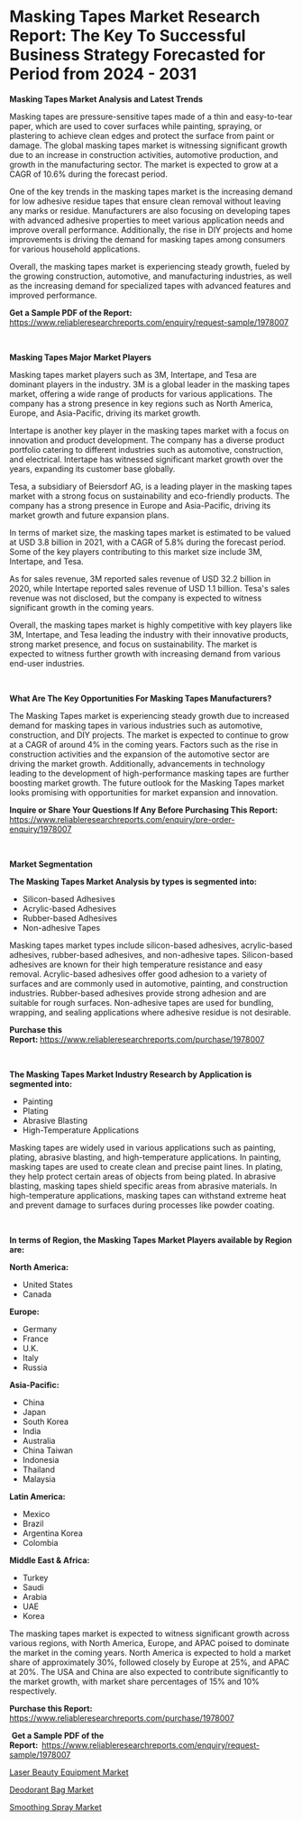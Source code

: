 <p><h1>Masking Tapes Market Research Report: The Key To Successful Business Strategy Forecasted for Period from 2024 - 2031</h1></p><p><strong>Masking Tapes Market Analysis and Latest Trends</strong></p>
<p><p>Masking tapes are pressure-sensitive tapes made of a thin and easy-to-tear paper, which are used to cover surfaces while painting, spraying, or plastering to achieve clean edges and protect the surface from paint or damage. The global masking tapes market is witnessing significant growth due to an increase in construction activities, automotive production, and growth in the manufacturing sector. The market is expected to grow at a CAGR of 10.6% during the forecast period.</p><p>One of the key trends in the masking tapes market is the increasing demand for low adhesive residue tapes that ensure clean removal without leaving any marks or residue. Manufacturers are also focusing on developing tapes with advanced adhesive properties to meet various application needs and improve overall performance. Additionally, the rise in DIY projects and home improvements is driving the demand for masking tapes among consumers for various household applications.</p><p>Overall, the masking tapes market is experiencing steady growth, fueled by the growing construction, automotive, and manufacturing industries, as well as the increasing demand for specialized tapes with advanced features and improved performance.</p></p>
<p><strong>Get a Sample PDF of the Report:&nbsp;</strong> <a href="https://www.reliableresearchreports.com/enquiry/request-sample/1978007">https://www.reliableresearchreports.com/enquiry/request-sample/1978007</a></p>
<p>&nbsp;</p>
<p><strong>Masking Tapes Major Market Players</strong></p>
<p><p>Masking tapes market players such as 3M, Intertape, and Tesa are dominant players in the industry. 3M is a global leader in the masking tapes market, offering a wide range of products for various applications. The company has a strong presence in key regions such as North America, Europe, and Asia-Pacific, driving its market growth.</p><p>Intertape is another key player in the masking tapes market with a focus on innovation and product development. The company has a diverse product portfolio catering to different industries such as automotive, construction, and electrical. Intertape has witnessed significant market growth over the years, expanding its customer base globally.</p><p>Tesa, a subsidiary of Beiersdorf AG, is a leading player in the masking tapes market with a strong focus on sustainability and eco-friendly products. The company has a strong presence in Europe and Asia-Pacific, driving its market growth and future expansion plans.</p><p>In terms of market size, the masking tapes market is estimated to be valued at USD 3.8 billion in 2021, with a CAGR of 5.8% during the forecast period. Some of the key players contributing to this market size include 3M, Intertape, and Tesa.</p><p>As for sales revenue, 3M reported sales revenue of USD 32.2 billion in 2020, while Intertape reported sales revenue of USD 1.1 billion. Tesa's sales revenue was not disclosed, but the company is expected to witness significant growth in the coming years.</p><p>Overall, the masking tapes market is highly competitive with key players like 3M, Intertape, and Tesa leading the industry with their innovative products, strong market presence, and focus on sustainability. The market is expected to witness further growth with increasing demand from various end-user industries.</p></p>
<p>&nbsp;</p>
<p><strong>What Are The Key Opportunities For Masking Tapes Manufacturers?</strong></p>
<p><p>The Masking Tapes market is experiencing steady growth due to increased demand for masking tapes in various industries such as automotive, construction, and DIY projects. The market is expected to continue to grow at a CAGR of around 4% in the coming years. Factors such as the rise in construction activities and the expansion of the automotive sector are driving the market growth. Additionally, advancements in technology leading to the development of high-performance masking tapes are further boosting market growth. The future outlook for the Masking Tapes market looks promising with opportunities for market expansion and innovation.</p></p>
<p><strong>Inquire or Share Your Questions If Any Before Purchasing This Report:</strong> <a href="https://www.reliableresearchreports.com/enquiry/pre-order-enquiry/1978007">https://www.reliableresearchreports.com/enquiry/pre-order-enquiry/1978007</a></p>
<p>&nbsp;</p>
<p><strong>Market Segmentation</strong></p>
<p><strong>The Masking Tapes Market Analysis by types is segmented into:</strong></p>
<p><ul><li>Silicon-based Adhesives</li><li>Acrylic-based Adhesives</li><li>Rubber-based Adhesives</li><li>Non-adhesive Tapes</li></ul></p>
<p><p>Masking tapes market types include silicon-based adhesives, acrylic-based adhesives, rubber-based adhesives, and non-adhesive tapes. Silicon-based adhesives are known for their high temperature resistance and easy removal. Acrylic-based adhesives offer good adhesion to a variety of surfaces and are commonly used in automotive, painting, and construction industries. Rubber-based adhesives provide strong adhesion and are suitable for rough surfaces. Non-adhesive tapes are used for bundling, wrapping, and sealing applications where adhesive residue is not desirable.</p></p>
<p><strong>Purchase this Report:&nbsp;</strong><a href="https://www.reliableresearchreports.com/purchase/1978007">https://www.reliableresearchreports.com/purchase/1978007</a></p>
<p>&nbsp;</p>
<p><strong>The Masking Tapes Market Industry Research by Application is segmented into:</strong></p>
<p><ul><li>Painting</li><li>Plating</li><li>Abrasive Blasting</li><li>High-Temperature Applications</li></ul></p>
<p><p>Masking tapes are widely used in various applications such as painting, plating, abrasive blasting, and high-temperature applications. In painting, masking tapes are used to create clean and precise paint lines. In plating, they help protect certain areas of objects from being plated. In abrasive blasting, masking tapes shield specific areas from abrasive materials. In high-temperature applications, masking tapes can withstand extreme heat and prevent damage to surfaces during processes like powder coating.</p></p>
<p>&nbsp;</p>
<p><strong>In terms of Region, the Masking Tapes Market Players available by Region are:</strong></p>
<p>
    <p> <strong> North America: </strong>
        <ul>
            <li>United States</li>
            <li>Canada</li>
        </ul>
        </p> 
    <p> <strong> Europe: </strong>
        <ul>
            <li>Germany</li>
            <li>France</li>
            <li>U.K.</li>
            <li>Italy</li>
            <li>Russia</li>
        </ul>
        </p> 
    <p> <strong> Asia-Pacific: </strong>
        <ul>
            <li>China</li>
            <li>Japan</li>
            <li>South Korea</li>
            <li>India</li>
            <li>Australia</li>
            <li>China Taiwan</li>
            <li>Indonesia</li>
            <li>Thailand</li>
            <li>Malaysia</li>
        </ul>
        </p> 
    <p> <strong> Latin America: </strong>
        <ul>
            <li>Mexico</li>
            <li>Brazil</li>
            <li>Argentina Korea</li>
            <li>Colombia</li>
        </ul>
        </p> 
    <p> <strong> Middle East & Africa: </strong>
        <ul>
            <li>Turkey</li>
            <li>Saudi</li>
            <li>Arabia</li>
            <li>UAE</li>
            <li>Korea</li>
        </ul>
    </p>
    </p>
<p><p>The masking tapes market is expected to witness significant growth across various regions, with North America, Europe, and APAC poised to dominate the market in the coming years. North America is expected to hold a market share of approximately 30%, followed closely by Europe at 25%, and APAC at 20%. The USA and China are also expected to contribute significantly to the market growth, with market share percentages of 15% and 10% respectively.</p></p>
<p><strong>Purchase this Report: </strong><a href="https://www.reliableresearchreports.com/purchase/1978007">https://www.reliableresearchreports.com/purchase/1978007</a></p>
<p>&nbsp;<strong>Get a Sample PDF of the Report:&nbsp;&nbsp;</strong><a href="https://www.reliableresearchreports.com/enquiry/request-sample/1978007">https://www.reliableresearchreports.com/enquiry/request-sample/1978007</a></p>
<p><strong></strong></p>
<p><p><a href="https://github.com/RichRobinson5/Market-Research-Report-List-4/blob/main/laser-beauty-equipment-market.md">Laser Beauty Equipment Market</a></p><p><a href="https://github.com/kufem1/Market-Research-Report-List-1/blob/main/deodorant-bag-market.md">Deodorant Bag Market</a></p><p><a href="https://github.com/singletonthaxterkelliehr2df/Market-Research-Report-List-1/blob/main/smoothing-spray-market.md">Smoothing Spray Market</a></p></p>